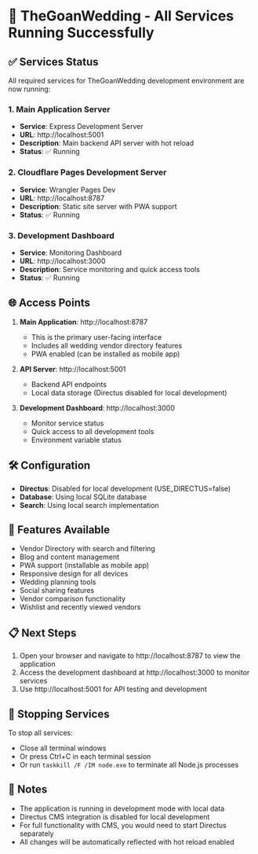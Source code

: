 # 🎉 TheGoanWedding - All Services Running Successfully

## ✅ Services Status

All required services for TheGoanWedding development environment are now running:

### 1. Main Application Server
- **Service**: Express Development Server
- **URL**: http://localhost:5001
- **Description**: Main backend API server with hot reload
- **Status**: ✅ Running

### 2. Cloudflare Pages Development Server
- **Service**: Wrangler Pages Dev
- **URL**: http://localhost:8787
- **Description**: Static site server with PWA support
- **Status**: ✅ Running

### 3. Development Dashboard
- **Service**: Monitoring Dashboard
- **URL**: http://localhost:3000
- **Description**: Service monitoring and quick access tools
- **Status**: ✅ Running

## 🌐 Access Points

1. **Main Application**: http://localhost:8787
   - This is the primary user-facing interface
   - Includes all wedding vendor directory features
   - PWA enabled (can be installed as mobile app)

2. **API Server**: http://localhost:5001
   - Backend API endpoints
   - Local data storage (Directus disabled for local development)

3. **Development Dashboard**: http://localhost:3000
   - Monitor service status
   - Quick access to all development tools
   - Environment variable status

## 🛠️ Configuration

- **Directus**: Disabled for local development (USE_DIRECTUS=false)
- **Database**: Using local SQLite database
- **Search**: Using local search implementation

## 🎯 Features Available

- Vendor Directory with search and filtering
- Blog and content management
- PWA support (installable as mobile app)
- Responsive design for all devices
- Wedding planning tools
- Social sharing features
- Vendor comparison functionality
- Wishlist and recently viewed vendors

## 📋 Next Steps

1. Open your browser and navigate to http://localhost:8787 to view the application
2. Access the development dashboard at http://localhost:3000 to monitor services
3. Use http://localhost:5001 for API testing and development

## 🛑 Stopping Services

To stop all services:
- Close all terminal windows
- Or press Ctrl+C in each terminal session
- Or run `taskkill /F /IM node.exe` to terminate all Node.js processes

## 📝 Notes

- The application is running in development mode with local data
- Directus CMS integration is disabled for local development
- For full functionality with CMS, you would need to start Directus separately
- All changes will be automatically reflected with hot reload enabled